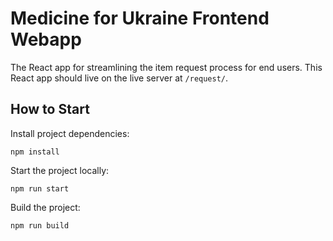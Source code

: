 # Medicine for Ukraine Frontend Webapp

The React app for streamlining the item request process for end users.
This React app should live on the live server at `/request/`.

## How to Start

Install project dependencies:

`npm install`

Start the project locally:

`npm run start`

Build the project:

`npm run build`